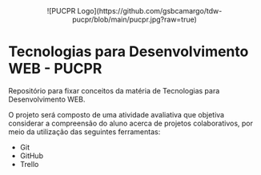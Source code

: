 <div align="center">
  ![PUCPR Logo](https://github.com/gsbcamargo/tdw-pucpr/blob/main/pucpr.jpg?raw=true)
</div>

# Tecnologias para Desenvolvimento WEB - PUCPR
Repositório para fixar conceitos da matéria de Tecnologias para Desenvolvimento WEB.

O projeto será composto de uma atividade avaliativa que objetiva considerar a compreensão do aluno acerca de projetos colaborativos, por meio da utilização das seguintes ferramentas:
- Git
- GitHub
- Trello


